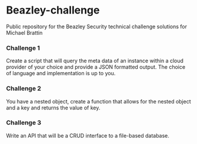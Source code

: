 # Beazley-challenge
Public repository for the Beazley Security technical challenge solutions for Michael Brattin

### Challenge 1
Create a script that will query the meta data of an instance within a cloud provider of your
choice and provide a JSON formatted output. The choice of language and implementation is up
to you.

### Challenge 2
You have a nested object, create a function that allows for the nested object and a key and returns the value of
key.

### Challenge 3
Write an API that will be a CRUD interface to a file-based database.
